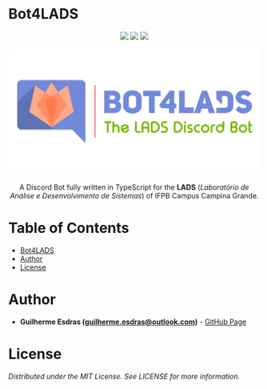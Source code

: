 # Bot4LADS
<p align="center">
  <img src="https://img.shields.io/github/v/tag/GuilhermeEsdras/Bot4LADS?color=yellow&label=version&style=flat-square" />
  <img src="https://img.shields.io/badge/made%20with-typescript-blue?style=flat-square" />
  <img src="https://img.shields.io/github/license/GuilhermeEsdras/bot4LADS?style=flat-square" />
</p>

<p align="center">
  <img src="https://raw.githubusercontent.com/GuilhermeEsdras/Bot4LADS/main/assets/images/Bot4LADS-Banner.png" width="600" />
</p>

<p align="center"> A Discord Bot fully written in TypeScript for the <strong>LADS</strong> (<em>Laboratório de Análise e Desenvolvimento de Sistemas</em>) of IFPB Campus Campina Grande.</p>

<!-- Table of Contents -->
# Table of Contents <!-- omit in toc -->
- [Bot4LADS](#bot4lads)
- [Author](#author)
- [License](#license)
<!-- -->

<!-- Autor/Contato -->
# Author
* **Guilherme Esdras (guilherme.esdras@outlook.com)** - [GitHub Page](https://github.com/GuilhermeEsdras)
<!-- -->


<!-- Licença -->
# License
*Distributed under the MIT License. See LICENSE for more information.*